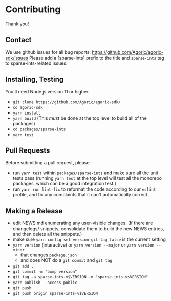 # Contributing

Thank you!

## Contact

We use github issues for all bug reports:
https://github.com/Agoric/agoric-sdk/issues Please add a [sparse-ints]
prefix to the title and `sparse-ints` tag to sparse-ints-related issues.

## Installing, Testing

You'll need Node.js version 11 or higher. 

* `git clone https://github.com/Agoric/agoric-sdk/`
* `cd agoric-sdk`
* `yarn install`
* `yarn build` (This *must* be done at the top level to build all of
  the packages)
* `cd packages/sparse-ints`
* `yarn test`

## Pull Requests

Before submitting a pull request, please:

* run `yarn test` within `packages/sparse-ints` and make sure all the unit
  tests pass (running `yarn test` at the top level will test all the
  monorepo packages, which can be a good integration test.)
* run `yarn run lint-fix` to reformat the code according to our
  `eslint` profile, and fix any complaints that it can't automatically
  correct

## Making a Release

* edit NEWS.md enumerating any user-visible changes. (If there are
  changelogs/ snippets, consolidate them to build the new NEWS
  entries, and then delete all the snippets.)
* make sure `yarn config set version-git-tag false` is the current
  setting
* `yarn version` (interactive) or `yarn version --major` or `yarn version --minor`
  * that changes `package.json`
  * and does NOT do a `git commit` and `git tag`
* `git add .`
* `git commit -m "bump version"`
* `git tag -a sparse-ints-v$VERSION -m "sparse-ints-v$VERSION"`
* `yarn publish --access public`
* `git push`
* `git push origin sparse-ints-v$VERSION`
